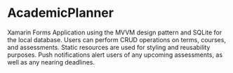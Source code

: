 # AcademicPlanner
Xamarin Forms Application using the MVVM design pattern and SQLite for the local database. Users can perform CRUD operations on terms, courses, and assessments. Static resources are used for styling and reusability purposes. Push notifications alert users of any upcoming assessments, as well as any nearing deadlines.  
